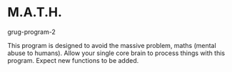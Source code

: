 # M.A.T.H.
grug-program-2


This program is designed to avoid the massive problem, maths (mental abuse to humans). Allow your single core brain to process things with this program. Expect new functions to be added.
